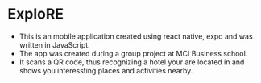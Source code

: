 # ExploRE
- This is an mobile application created using react native, expo and was written in JavaScript.
- The app was created during a group project at MCI Business school.
- It scans a QR code, thus recognizing a hotel your are located in and shows you interessting places and activities nearby.
